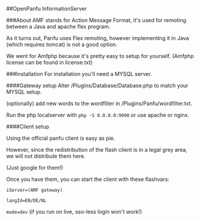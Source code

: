 ##OpenPanfu InformationServer

###About
AMF stands for Action Message Format, it's used for remoting between a Java and apache flex program.

As it turns out, Panfu uses Flex remoting, however implementing it in Java (which requires tomcat) is not a good option.

We went for Amfphp because it's pretty easy to setup for yourself. (Amfphp license can be found in license.txt)

###Installation
For installation you'll need a MYSQL server.

####Gateway setup
Alter /Plugins/Database/Database.php to match your MYSQL setup.

(optionally) add new words to the wordfilter in /Plugins/Panfu/wordfilter.txt.

Run the php localserver with `php -S 0.0.0.0:9090` or use apache or nginx.

####Client setup

Using the official panfu client is easy as pie.

However, since the redistribution of the flash client is in a legal grey area, we will not distribute them here.

(Just google for them!)

Once you have them, you can start the client with these flashvars:

`iServer=(AMF gateway)`

`langId=EN/DE/NL`

`mode=dev` (if you run on live, sso-less login won't work!)